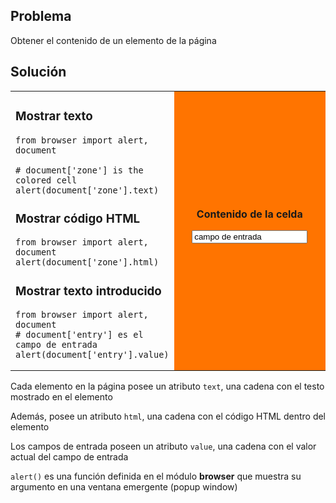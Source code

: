 Problema
--------
Obtener el contenido de un elemento de la p&aacute;gina


Solución
--------

<table width="100%">
<tr>
<td style="width:50%;">

### Mostrar texto

```exec
from browser import alert, document

# document['zone'] is the colored cell
alert(document['zone'].text)
```

### Mostrar código HTML

```exec
from browser import alert, document
alert(document['zone'].html)
```

### Mostrar texto introducido

```exec
from browser import alert, document
# document['entry'] es el campo de entrada
alert(document['entry'].value)
```

</td>
<td id="zone" style="background-color:#FF7400;text-align:center;">
<B>Contenido de la celda</B><p>
<INPUT id="entry" value="campo de entrada">
</td>
</tr>
</table>

Cada elemento en la página posee un atributo `text`, una cadena con el testo mostrado en el elemento

Además, posee un atributo `html`, una cadena con el código HTML dentro del elemento

Los campos de entrada poseen un atributo `value`, una cadena con el valor actual del campo de entrada

`alert()` es una función definida en el módulo **browser** que muestra su argumento en una ventana emergente (popup window)

